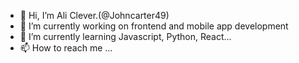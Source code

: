 - 👋 Hi, I’m Ali Clever.(@Johncarter49)
- 👀 I’m currently working on frontend and mobile app development
- 🌱 I’m currently learning Javascript, Python, React...
- 📫 How to reach me ...

<!---
Johncarter49/Johncarter49 is a ✨ special ✨ repository because its `README.md` (this file) appears on your GitHub profile.
--->
